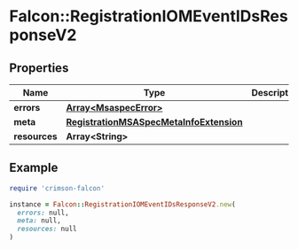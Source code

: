 # Falcon::RegistrationIOMEventIDsResponseV2

## Properties

| Name | Type | Description | Notes |
| ---- | ---- | ----------- | ----- |
| **errors** | [**Array&lt;MsaspecError&gt;**](MsaspecError.md) |  |  |
| **meta** | [**RegistrationMSASpecMetaInfoExtension**](RegistrationMSASpecMetaInfoExtension.md) |  |  |
| **resources** | **Array&lt;String&gt;** |  |  |

## Example

```ruby
require 'crimson-falcon'

instance = Falcon::RegistrationIOMEventIDsResponseV2.new(
  errors: null,
  meta: null,
  resources: null
)
```

